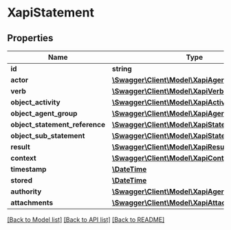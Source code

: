 # XapiStatement

## Properties
Name | Type | Description | Notes
------------ | ------------- | ------------- | -------------
**id** | **string** |  | [optional] 
**actor** | [**\Swagger\Client\Model\XapiAgentGroup**](XapiAgentGroup.md) |  | [optional] 
**verb** | [**\Swagger\Client\Model\XapiVerb**](XapiVerb.md) |  | [optional] 
**object_activity** | [**\Swagger\Client\Model\XapiActivity**](XapiActivity.md) |  | [optional] 
**object_agent_group** | [**\Swagger\Client\Model\XapiAgentGroup**](XapiAgentGroup.md) |  | [optional] 
**object_statement_reference** | [**\Swagger\Client\Model\XapiStatementReference**](XapiStatementReference.md) |  | [optional] 
**object_sub_statement** | [**\Swagger\Client\Model\XapiStatement**](XapiStatement.md) |  | [optional] 
**result** | [**\Swagger\Client\Model\XapiResult**](XapiResult.md) |  | [optional] 
**context** | [**\Swagger\Client\Model\XapiContext**](XapiContext.md) |  | [optional] 
**timestamp** | [**\DateTime**](\DateTime.md) |  | [optional] 
**stored** | [**\DateTime**](\DateTime.md) |  | [optional] 
**authority** | [**\Swagger\Client\Model\XapiAgentGroup**](XapiAgentGroup.md) |  | [optional] 
**attachments** | [**\Swagger\Client\Model\XapiAttachment[]**](XapiAttachment.md) |  | [optional] 

[[Back to Model list]](../README.md#documentation-for-models) [[Back to API list]](../README.md#documentation-for-api-endpoints) [[Back to README]](../README.md)


